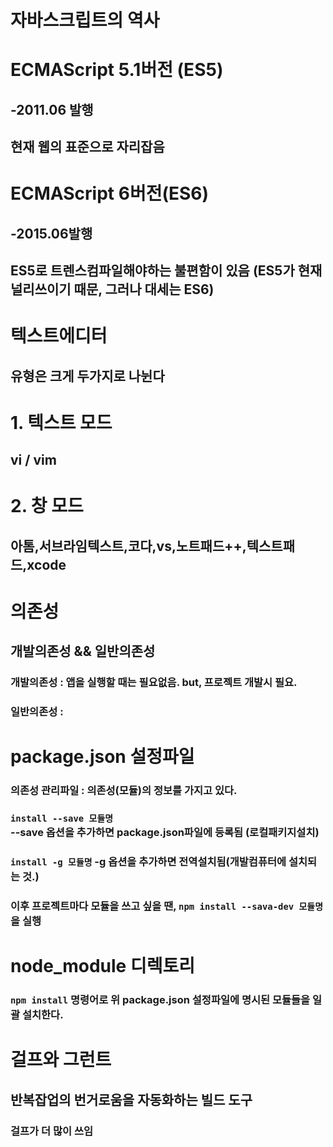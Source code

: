 자바스크립트의 역사
==================

# ECMAScript 5.1버전 (ES5) 
## -2011.06 발행
## 현재 웹의 표준으로 자리잡음

# ECMAScript 6버전(ES6)
## -2015.06발행
## ES5로 트렌스컴파일해야하는 불편함이 있음 (ES5가 현재 널리쓰이기 때문, 그러나 대세는 ES6)


텍스트에디터
============
## 유형은 크게  두가지로 나뉜다
# 1. 텍스트 모드
## vi / vim
# 2. 창 모드
## 아톰,서브라임텍스트,코다,vs,노트패드++,텍스트패드,xcode


# 의존성
## 개발의존성 && 일반의존성
### 개발의존성 : 앱을 실행할 때는 필요없음. but, 프로젝트 개발시 필요.
### 일반의존성 :

# package.json 설정파일
### 의존성 관리파일 : 의존성(모듈)의 정보를 가지고 있다.
### `install --save 모듈명`<br> --save 옵션을 추가하면 package.json파일에 등록됨 (로컬패키지설치)
### `install -g 모듈명` -g 옵션을 추가하면 전역설치됨(개발컴퓨터에 설치되는 것.)
### 이후 프로젝트마다 모듈을 쓰고 싶을 땐, `npm install --sava-dev 모듈명` 을 실행



# node_module 디렉토리
### `npm install` 명령어로 위 package.json 설정파일에 명시된 모듈들을 일괄 설치한다.

# 걸프와 그런트
## 반복잡업의 번거로움을 자동화하는 빌드 도구
### 걸프가 더 많이 쓰임
